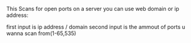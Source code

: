 This Scans for open ports on a server you can use web domain or ip address:

first input is ip address / domain
second input is the ammout of ports u wanna scan from(1-65,535)
